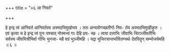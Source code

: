 +++
title = "०६ आ निवर्त"

+++

हे इन्द्र त्वं आनिवर्त आनिवर्तस्व अस्मदभिमुखोभव । ततः अन्यतोगच्छतीर्गाः निव- र्तय अस्मदभिमुखीकुरु । एवं कृत्वा च हे इन्द्र त्वं पुनः पश्चात् नोस्मभ्यं गाः देहि प्रय- च्छ । त्वया दत्ताभिः जीवाभिः चिरञ्जीवतीभिः सर्वस्य जीवयित्रीभिर्वा गोभिः भुनजा- महै वग्रं भुञ्जीमहि । यद्वा भुजिरत्रान्तर्भावितण्यर्थः देवपितॄन् सम्भोजयेमहि ॥ ६ ॥